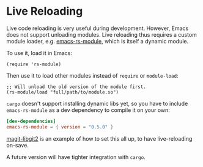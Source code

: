 # Live Reloading

Live code reloading is very useful during development. However, Emacs does not support unloading modules. Live reloading thus requires a custom module loader, e.g. [emacs-rs-module](https://crates.io/crates/emacs-rs-module), which is itself a dynamic module.

To use it, load it in Emacs:

``` emacs-lisp
(require 'rs-module)
```

Then use it to load other modules instead of `require` or `module-load`:

``` emacs-lisp
;; Will unload the old version of the module first.
(rs-module/load "full/path/to/module.so")
```

`cargo` doesn't support installing dynamic libs yet, so you have to include `emacs-rs-module` as a dev dependency to compile it on your own:

``` toml
[dev-dependencies]
emacs-rs-module = { version = "0.5.0" }
```

[magit-libgit2](https://github.com/ubolonton/magit-libgit2#interactive-development) is an example of how to set this all up, to have live-reloading on-save.

A future version will have tighter integration with `cargo`.
